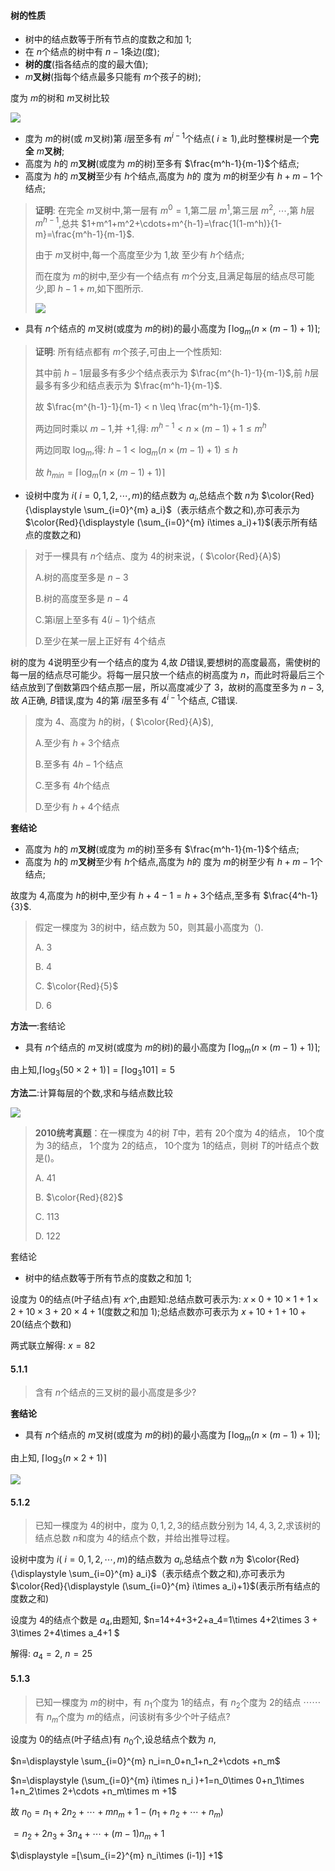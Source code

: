 #### 树的性质

* 树中的结点数等于所有节点的度数之和加 $1$;
* 在 $n$个结点的树中有 $n-1$条边(度);
* **树的度**(指各结点的度的最大值);
*  $m$**叉树**(指每个结点最多只能有 $m$个孩子的树);

度为 $m$的树和 $m$叉树比较

![](https://cdn.acwing.com/media/article/image/2023/08/03/85276_5d0b1f4e31-20230803111704.png) 

* 度为 $m$的树(或 $m$叉树)第 $i$层至多有 $m^{i-1}$个结点( $i \geq 1$),此时整棵树是一个**完全** $m$**叉树**;
* 高度为 $h$的 $m$**叉树**(或度为 $m$的树)至多有 $\frac{m^h-1}{m-1}$个结点;
* 高度为 $h$的 $m$**叉树**至少有 $h$个结点,高度为 $h$的 度为 $m$的树至少有 $h+m-1$个结点;

>  **证明**: 在完全 $m$叉树中,第一层有 $m^0=1$,第二层 $m^1$,第三层 $m^2$, $\cdots$,第 $h$层 $m^{h-1}$,总共 $1+m^1+m^2+\cdots+m^{h-1}=\frac{1(1-m^h)}{1-m}=\frac{m^h-1}{m-1}$.
>
> 由于 $m$叉树中,每一个高度至少为 $1$,故 至少有 $h$个结点;
>
> 而在度为 $m$的树中,至少有一个结点有 $m$个分支,且满足每层的结点尽可能少,即 $h-1 + m$,如下图所示.
>
> ![](https://cdn.acwing.com/media/article/image/2023/08/03/85276_082c10ec31-20230803124836.png) 

* 具有 $n$个结点的 $m$叉树(或度为 $m$的树)的最小高度为 $\left \lceil \log  _ m (n\times (m-1)+1)\right \rceil$;

>  **证明**: 所有结点都有 $m$个孩子,可由上一个性质知:
>
> 其中前 $h-1$层最多有多少个结点表示为 $\frac{m^{h-1}-1}{m-1}$,前 $h$层最多有多少和结点表示为 $\frac{m^h-1}{m-1}$.
>
> 故  $\frac{m^{h-1}-1}{m-1} < n \leq \frac{m^h-1}{m-1}$.
>
> 两边同时乘以 $m-1$,并 $+1$,得: $m^{h-1} < n\times (m-1)+1 \leq m^h$ 
>
> 两边同取 $\log _m$,得:  $h-1 < \log _m (n\times (m-1)+1) \leq h$
>
> 故 $h_{min}=\left \lceil \log _m (n\times (m-1)+1) \right \rceil$

* 设树中度为 $i$( $i=0,1,2,\cdots,m$)的结点数为 $a_i$,总结点个数 $n$为 $\color{Red}{\displaystyle \sum_{i=0}^{m} a_i}$（表示结点个数之和),亦可表示为 $\color{Red}{\displaystyle (\sum_{i=0}^{m} i\times a_i)+1}$(表示所有结点的度数之和)

>  对于一棵具有 $n$个结点、度为 $4$的树来说，( $\color{Red}{A}$)
>
>  A.树的高度至多是 $n-3$
>
>  B.树的高度至多是 $n-4$
>
>  C.第i层上至多有 $4(i-1)$个结点
>
>  D.至少在某一层上正好有 $4$个结点

树的度为 $4$说明至少有一个结点的度为 $4$,故 $D$错误,要想树的高度最高，需使树的每一层的结点尽可能少。将每一层只放一个结点的树高度为 $n$，而此时将最后三个结点放到了倒数第四个结点那一层，所以高度减少了 $3$，故树的高度至多为 $n-3$,故 $A$正确, $B$错误,度为 $4$的第 $i$层至多有 $4^{i-1}$个结点, $C$错误. 

>  度为 $4$、高度为 $h$的树，( $\color{Red}{A}$),
>
> A.至少有 $h+3$个结点
>
> B.至多有 $4h-1$个结点
>
> C.至多有 $4h$个结点
>
> D.至少有 $h+4$个结点

**套结论**

* 高度为 $h$的 $m$**叉树**(或度为 $m$的树)至多有 $\frac{m^h-1}{m-1}$个结点;
* 高度为 $h$的 $m$**叉树**至少有 $h$个结点,高度为 $h$的 度为 $m$的树至少有 $h+m-1$个结点;

故度为 $4$,高度为 $h$的树中,至少有 $h+4-1=h+3$个结点,至多有 $\frac{4^h-1}{3}$.

>  假定一棵度为 $3$的树中，结点数为 $50$，则其最小高度为（).
>
> A. $3$
>
> B. $4$
>
> C. $\color{Red}{5}$
>
> D. $6$

**方法一**:套结论

* 具有 $n$个结点的 $m$叉树(或度为 $m$的树)的最小高度为 $\left \lceil \log  _ m (n\times (m-1)+1)\right \rceil$;

由上知,$\left \lceil \log _3 (50\times 2+1) \right \rceil=\left \lceil \log _3 101 \right \rceil=5$

**方法二**:计算每层的个数,求和与结点数比较

![](https://cdn.acwing.com/media/article/image/2023/08/03/85276_281e1c7a31-20230803135350.png) 

>  **2010统考真题**：在一棵度为 $4$的树 $T$中，若有 $20$个度为 $4$的结点， $10$个度为 $3$的结点， $1$个度为 $2$的结点， $10$个度为 $1$的结点，则树 $T$的叶结点个数是()。
>
> A.  $41$
>
> B.  $\color{Red}{82}$
>
> C.  $113$
>
> D. $122$

套结论

* 树中的结点数等于所有节点的度数之和加 $1$;

设度为 $0$的结点(叶子结点)有 $x$个,由题知:总结点数可表示为: $x\times 0+10\times 1+ 1\times 2+10\times 3+20\times 4+1$(度数之和加 $1$);总结点数亦可表示为 $x+10+1+10+20$(结点个数和)

两式联立解得: $x=82$

#### 5.1.1

>  含有 $n$个结点的三叉树的最小高度是多少?

**套结论**

* 具有 $n$个结点的 $m$叉树(或度为 $m$的树)的最小高度为 $\left \lceil \log  _ m (n\times (m-1)+1)\right \rceil$;

由上知, $\left \lceil \log _3 (n\times 2+1) \right \rceil$

![](https://cdn.acwing.com/media/article/image/2023/08/03/85276_26e2f37931-20230803145032.png) 

#### 5.1.2

>  已知一棵度为 $4$的树中，度为 $0,1,2,3$的结点数分别为 $14,4,3,2$,求该树的结点总数 $n$和度为 $4$的结点个数，并给出推导过程。

设树中度为 $i$( $i=0,1,2,\cdots,m$)的结点数为 $a_i$,总结点个数 $n$为 $\color{Red}{\displaystyle \sum_{i=0}^{m} a_i}$（表示结点个数之和),亦可表示为 $\color{Red}{\displaystyle (\sum_{i=0}^{m} i\times a_i)+1}$(表示所有结点的度数之和)

设度为 $4$的结点个数是 $a_4$,由题知, $n=14+4+3+2+a_4=1\times 4+2\times 3 + 3\times 2+4\times a_4+1 $

解得: $a_4=2$, $n=25$

#### 5.1.3

>  已知一棵度为 $m$的树中，有 $n_1$个度为 $1$的结点，有 $n_2$个度为 $2$的结点  $\cdots\cdots$有 $n_m$个度为 $m$的结点，问该树有多少个叶子结点?

设度为 $0$的结点(叶子结点)有 $n_0$个,设总结点个数为 $n$,

 $n=\displaystyle \sum_{i=0}^{m} n_i=n_0+n_1+n_2+\cdots +n_m$

 $n=\displaystyle (\sum_{i=0}^{m} i\times n_i )+1=n_0\times 0+n_1\times 1+n_2\times 2+\cdots +n_m\times m +1$

故 $n_0=n_1+2n_2+\cdots+mn_m +1-(n_1+n_2+\cdots+n_m)$

$=n_2+2n_3+3n_4+\cdots+(m-1)n_m+1$

$\displaystyle =[\sum_{i=2}^{m} n_i\times (i-1)] +1$